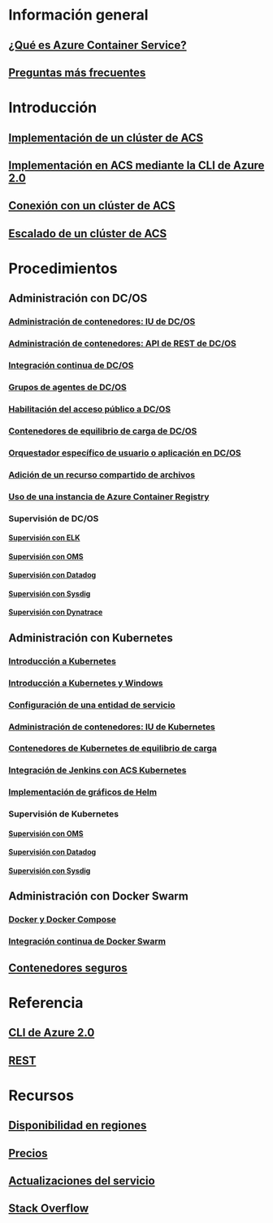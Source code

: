 # Información general
## [¿Qué es Azure Container Service?](container-service-intro.md)
## [Preguntas más frecuentes](container-service-faq.md)
# Introducción
## [Implementación de un clúster de ACS](container-service-deployment.md)
## [Implementación en ACS mediante la CLI de Azure 2.0](container-service-create-acs-cluster-cli.md)
## [Conexión con un clúster de ACS](container-service-connect.md)
## [Escalado de un clúster de ACS](container-service-scale.md)
# Procedimientos
## Administración con DC/OS
### [Administración de contenedores: IU de DC/OS](container-service-mesos-marathon-ui.md)
### [Administración de contenedores: API de REST de DC/OS](container-service-mesos-marathon-rest.md)
### [Integración continua de DC/OS](container-service-setup-ci-cd.md)
### [Grupos de agentes de DC/OS](container-service-dcos-agents.md)
### [Habilitación del acceso público a DC/OS](container-service-enable-public-access.md)
### [Contenedores de equilibrio de carga de DC/OS](container-service-load-balancing.md)
### [Orquestador específico de usuario o aplicación en DC/OS](container-service-application-specific-marathon.md)
### [Adición de un recurso compartido de archivos](container-service-dcos-fileshare.md)
### [Uso de una instancia de Azure Container Registry](container-service-dcos-acr.md)
### Supervisión de DC/OS
#### [Supervisión con ELK](container-service-monitoring-elk.md)
#### [Supervisión con OMS](container-service-monitoring-oms.md)
#### [Supervisión con Datadog](container-service-monitoring.md)
#### [Supervisión con Sysdig](container-service-monitoring-sysdig.md)
#### [Supervisión con Dynatrace](container-service-monitoring-dynatrace.md)
## Administración con Kubernetes
### [Introducción a Kubernetes](container-service-kubernetes-walkthrough.md)
### [Introducción a Kubernetes y Windows](container-service-kubernetes-windows-walkthrough.md)
### [Configuración de una entidad de servicio](container-service-kubernetes-service-principal.md)
### [Administración de contenedores: IU de Kubernetes](container-service-kubernetes-ui.md)
### [Contenedores de Kubernetes de equilibrio de carga](container-service-kubernetes-load-balancing.md)
### [Integración de Jenkins con ACS Kubernetes](container-service-kubernetes-jenkins.md)
### [Implementación de gráficos de Helm](container-service-kubernetes-helm.md)
### Supervisión de Kubernetes
#### [Supervisión con OMS](container-service-kubernetes-oms.md)
#### [Supervisión con Datadog](container-service-kubernetes-datadog.md)
#### [Supervisión con Sysdig](container-service-kubernetes-sysdig.md)
## Administración con Docker Swarm
### [Docker y Docker Compose](container-service-docker-swarm.md)
### [Integración continua de Docker Swarm](container-service-docker-swarm-setup-ci-cd.md)
## [Contenedores seguros](container-service-security.md)
# Referencia
## [CLI de Azure 2.0](/cli/azure/acs)
## [REST](/rest/api/compute/containerservices)
# Recursos
## [Disponibilidad en regiones](https://azure.microsoft.com/regions/services/)
## [Precios](https://azure.microsoft.com/pricing/details/container-service/)
## [Actualizaciones del servicio](https://azure.microsoft.com/en-us/updates/?product=container-service&updatetype=&platform=)
## [Stack Overflow](http://stackoverflow.com/questions/tagged/azure-container-service)
